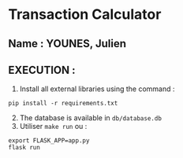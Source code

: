 # Transaction Calculator

## Name : YOUNES, Julien

## EXECUTION :
1. Install all external libraries using the command :
```
pip install -r requirements.txt
```
2. The database is available in `db/database.db`
3. Utiliser `make run` ou :
```
export FLASK_APP=app.py
flask run
```
